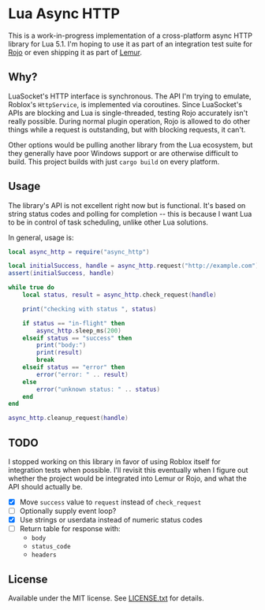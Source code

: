 # Lua Async HTTP
This is a work-in-progress implementation of a cross-platform async HTTP library for Lua 5.1. I'm hoping to use it as part of an integration test suite for [Rojo](https://github.com/LPGhatguy/rojo) or even shipping it as part of [Lemur](https://github.com/LPGhatguy/lemur).

## Why?
LuaSocket's HTTP interface is synchronous. The API I'm trying to emulate, Roblox's `HttpService`, is implemented via coroutines. Since LuaSocket's APIs are blocking and Lua is single-threaded, testing Rojo accurately isn't really possible. During normal plugin operation, Rojo is allowed to do other things while a request is outstanding, but with blocking requests, it can't.

Other options would be pulling another library from the Lua ecosystem, but they generally have poor Windows support or are otherwise difficult to build. This project builds with just `cargo build` on every platform.

## Usage
The library's API is not excellent right now but is functional. It's based on string status codes and polling for completion -- this is because I want Lua to be in control of task scheduling, unlike other Lua solutions.

In general, usage is:

```lua
local async_http = require("async_http")

local initialSuccess, handle = async_http.request("http://example.com")
assert(initialSuccess, handle)

while true do
	local status, result = async_http.check_request(handle)

	print("checking with status ", status)

	if status == "in-flight" then
		async_http.sleep_ms(200)
	elseif status == "success" then
		print("body:")
		print(result)
		break
	elseif status == "error" then
		error("error: " .. result)
	else
		error("unknown status: " .. status)
	end
end

async_http.cleanup_request(handle)
```

## TODO
I stopped working on this library in favor of using Roblox itself for integration tests when possible. I'll revisit this eventually when I figure out whether the project would be integrated into Lemur or Rojo, and what the API should actually be.

* [x] Move `success` value to `request` instead of `check_request`
* [ ] Optionally supply event loop?
* [x] Use strings or userdata instead of numeric status codes
* [ ] Return table for response with:
	* `body`
	* `status_code`
	* `headers`

## License
Available under the MIT license. See [LICENSE.txt](LICENSE.txt) for details.